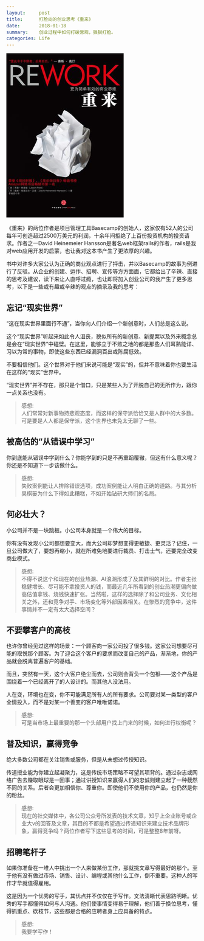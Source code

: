 ```yaml
---
layout:     post
title:      打脸向的创业思考《重来》
date:       2018-01-18
summary:    创业过程中如何打破常规，狠狠打脸。
categories: Life
---
```


![](/images/rework.jpg)


《重来》的两位作者是项目管理工具Basecamp的创始人，这家仅有52人的公司每年可创造超过2500万美元的利润，十余年间拒绝了上百份投资机构的投资请求。作者之一David Heinemeier Hansson是著名web框架rails的作者，rails是我对web应用开发的启蒙，也让我对这本书产生了更浓厚的兴趣。

书中对许多大家公认为正确的商业观点进行了抨击，并以Basecamp的故事为例进行了反驳。从企业的创建、运作、招聘、宣传等方方面面，它都给出了辛辣、直接的思考及建议，读下来让人直呼过瘾，也让即将加入创业公司的我产生了更多思考，以下是一些或有趣或辛辣的观点的摘录及我的思考：

## 忘记“现实世界”

“这在现实世界里面行不通”，当你向人们介绍一个新创意时，人们总是这么说。

这个“现实世界”听起来如此令人沮丧，貌似所有的新创意、新提案以及外来概念总是会在“现实世界”中碰壁。在这里，能够立于不败之地的都是那些人们耳熟能详、习以为常的事物，即使这些东西已经漏洞百出或陈腐低效。

不要相信他们。这个世界对于他们来说可能是“现实”的，但并不意味着你也要生活在这样的“现实”世界中。

“现实世界”并不存在，那只是个借口，只是某些人为了开脱自己的无所作为，跟你一点关系也没有。

> 感想: <br/>人们常常对新事物持悲观态度，而这样的保守派恰恰又是人群中的大多数。可是要是人人都是保守派，这个世界也未免太无聊了一些。

## 被高估的“从错误中学习”

你到底能从错误中学到什么？你能学到的只是不再重蹈覆辙，但这有什么意义呢？你还是不知道下一步该做什么。

> 感想: <br/>失败案例能让人排除错误选项，成功案例能让人明白正确的道路。与其分析臭棋篓为什么下得如此糟糕，不如开始钻研大师们的名局。

## 何必壮大？

小公司并不是一块跳板。小公司本身就是一个伟大的目标。

你有没有发现小公司都想要变大，而大公司却梦想变得更敏捷、更灵活？记住，一旦公司做大了，要想再缩小，就在所难免地要进行裁员、打击士气，还要完全改变商业模式。

> 感想: <br/>不得不说这个和现在的创业热潮、AI浪潮形成了及其鲜明的对比。作者主张稳健增长、尽可能不拿投资人的钱，而最近几年所看到的创业热潮更偏向做高估值拿钱、烧钱快速扩张。当然啦，这样的选择除了和公司业务、文化相关之外，还和竞争对手、市场变化等外部因素相关。在惨烈的竞争中，这件事情并不一定有太大选择空间？

## 不要攀客户的高枝

也许你曾经见过这样的场景：一个顾客向一家公司投了很多钱。这家公司想要尽可能的取悦那个顾客。为了迎合这个客户的要求而改变自己的产品，渐渐地，你的产品就会脱离普遍客户的基础。

而且，突然有一天，这个大客户绝尘而去，公司则会背负一个包袱——这个产品是围绕着一个已经离开了的人设计的。而其他人没法用。

人在变，环境也在变，你不可能满足所有人的所有要求。公司要对某一类型的客户全情投入，而不是对某一个善变的客户唯唯诺诺。

> 感想: <br/>可是当市场上最重要的那一个头部用户找上门来的时候，如何进行权衡呢？

## 普及知识，赢得竞争

绝大多数公司都在关注销售或服务，但是从未想过传授知识。

传道授业能为你建立起凝聚力，这是传统市场策略不可望其项背的。通过杂志或网络广告去赚取眼球是一回事；通过讲授知识来赢得人们的忠诚则建立起了一种截然不同的关系。后者会更加相信你、尊重你。即使他们不使用你的产品，也仍然是你的粉丝。

> 感想: <br/>现在的社交媒体中，各公司公众号所发表的技术文章，知乎上企业账号或企业大v的回答及文章，其目的不都是希望通过传递知识来建立技术品牌形象，赢得竞争吗？两位作者写下这些思考的时间，可是整整8年前呀。

## 招聘笔杆子

如果你准备在一堆人中挑出一个人来做某份工作，那就挑文章写得最好的那个。至于他有没有做过市场、销售、设计、编程或其他什么工作，倒不重要。这种人的写作才华就值得雇用。

这是因为一个优秀的写手，其优点并不仅仅在于写作。文法清晰代表思路明晰。优秀的写手都懂得如何与人沟通。他们使事情变得易于理解，他们善于换位思考，懂得抓重点、砍枝节，这些都是合格的应聘者身上应具备的特点。

> 感想: <br/>我要学写作！
